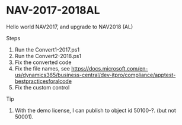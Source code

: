 ﻿# NAV-2017-2018AL

Hello world NAV2017, and upgrade to NAV2018 (AL)

Steps
1) Run the Convert1-2017.ps1
2) Run the Convert2-2018.ps1
3) Fix the converted code
4) Fix the file names, see https://docs.microsoft.com/en-us/dynamics365/business-central/dev-itpro/compliance/apptest-bestpracticesforalcode
5) Fix the custom control

Tip
1) With the demo license, I can publish to object id 50100-?. (but not 50001). 

